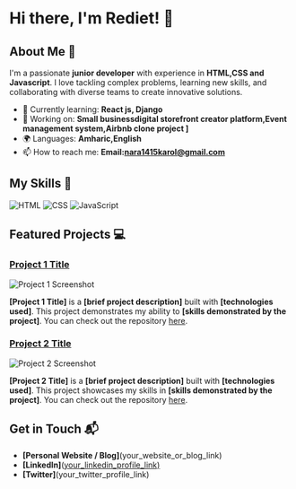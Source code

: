 # Hi there, I'm Rediet! 👋



## About Me 🚀

I'm a passionate **junior developer** with experience in **HTML,CSS and Javascript**. I love tackling complex problems, learning new skills, and collaborating with diverse teams to create innovative solutions.

- 🌱 Currently learning: **React js, Django**
- 🔭 Working on: **Small businessdigital storefront creator platform,Event management system,Airbnb clone project ]**
- 🌍 Languages: **Amharic,English**
- 📫 How to reach me: **Email:nara1415karol@gmail.com**


## My Skills 🧠

![HTML](https://img.shields.io/badge/-HTML-E34F26?style=flat-square&logo=html5&logoColor=white)
![CSS](https://img.shields.io/badge/-CSS-1572B6?style=flat-square&logo=css3&logoColor=white)
![JavaScript](https://img.shields.io/badge/-JavaScript-F7DF1E?style=flat-square&logo=javascript&logoColor=black)



## Featured Projects 💻

### [Project 1 Title](project_1_link)

![Project 1 Screenshot](project_1_screenshot_url)

**[Project 1 Title]** is a **[brief project description]** built with **[technologies used]**. This project demonstrates my ability to **[skills demonstrated by the project]**. You can check out the repository [here](project_1_repository_link).

### [Project 2 Title](project_2_link)

![Project 2 Screenshot](project_2_screenshot_url)

**[Project 2 Title]** is a **[brief project description]** built with **[technologies used]**. This project showcases my skills in **[skills demonstrated by the project]**. You can check out the repository [here](project_2_repository_link).

## Get in Touch 📬

- **[Personal Website / Blog]**(your_website_or_blog_link)
- **[LinkedIn]**([your_linkedin_profile_link)](https://www.linkedin.com/in/rediet-abreham-8a8b49250/)
- **[Twitter]**(your_twitter_profile_link)


